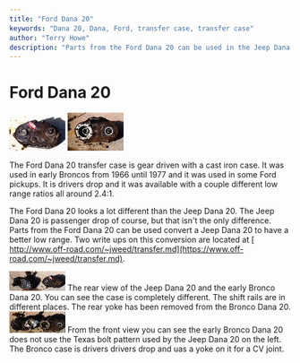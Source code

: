 ```yaml
---
title: "Ford Dana 20"
keywords: "Dana 20, Dana, Ford, transfer case, transfer case"
author: "Terry Howe"
description: "Parts from the Ford Dana 20 can be used in the Jeep Dana 20 to enhance the low range."
---
```

# Ford Dana 20

[![Early Bronco Dana 20 front](../../../img/xfer/upgrades/ford/br20b_.jpg)](../../../img/xfer/upgrades/ford/br20b.jpg) [![Early Bronco Dana 20 rear](../../../img/xfer/upgrades/ford/br20a_.jpg)](../../../img/xfer/upgrades/ford/br20a.jpg)

The Ford Dana 20 transfer case is gear driven with a cast iron case. It was used in early Broncos from 1966 until 1977 and it was used in some Ford pickups. It is drivers drop and it was available with a couple different low range ratios all around 2.4:1.

The Ford Dana 20 looks a lot different than the Jeep Dana 20. The Jeep Dana 20 is passenger drop of course, but that isn't the only difference. Parts from the Ford Dana 20 can be used convert a Jeep Dana 20 to have a better low range. Two write ups on this conversion are located at [ http://www.off-road.com/~jweed/transfer.md](https://www.off-road.com/~jweed/transfer.md).

[![Jeep and Early Bronco Dana 20 rear](../../../img/xfer/upgrades/ford/br20c_.jpg)](../../../img/xfer/upgrades/ford/br20c.jpg) The rear view of the Jeep Dana 20 and the early Bronco Dana 20. You can see the case is completely different. The shift rails are in different places. The rear yoke has been removed from the Bronco Dana 20. [![Jeep and Early Bronco Dana 20 front](../../../img/xfer/upgrades/ford/br20d_.jpg)](../../../img/xfer/upgrades/ford/br20d.jpg) From the front view you can see the early Bronco Dana 20 does not use the Texas bolt pattern used by the Jeep Dana 20 on the left. The Bronco case is drivers drivers drop and uas a yoke on it for a CV joint.